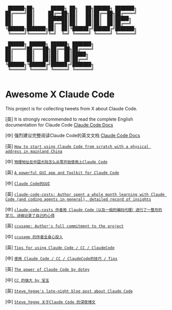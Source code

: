 <pre style="display: inline-block; text-align: left;">
 ██████╗██╗      █████╗ ██╗   ██╗██████╗ ███████╗
██╔════╝██║     ██╔══██╗██║   ██║██╔══██╗██╔════╝
██║     ██║     ███████║██║   ██║██║  ██║█████╗  
██║     ██║     ██╔══██║██║   ██║██║  ██║██╔══╝  
╚██████╗███████╗██║  ██║╚██████╔╝██████╔╝███████╗
 ╚═════╝╚══════╝╚═╝  ╚═╝ ╚═════╝ ╚═════╝ ╚══════╝
                                                  
 ██████╗ ██████╗ ██████╗ ███████╗                
██╔════╝██╔═══██╗██╔══██╗██╔════╝                
██║     ██║   ██║██║  ██║█████╗                  
██║     ██║   ██║██║  ██║██╔══╝                  
╚██████╗╚██████╔╝██████╔╝███████╗                
 ╚═════╝ ╚═════╝ ╚═════╝ ╚══════╝                
</pre>

# Awesome X Claude Code

This project is for collecting tweets from X about Claude Code.

[英] It is strongly recommended to read the complete English documentation for Claude Code [Claude Code Docs](https://docs.anthropic.com/en/docs/claude-code/overview)

[中] 强烈建议完整阅读Claude Code的英文文档 [Claude Code Docs](https://docs.anthropic.com/en/docs/claude-code/overview)

[英] [`How to start using Claude Code from scratch with a physical address in mainland China`](https://x.com/vibercoding/status/1935189386670588378)

[中] [`物理地址在中国大陆怎么从零开始使用上Claude Code`](https://x.com/vibercoding/status/1935189386670588378)

[英] [`A powerful GUI app and Toolkit for Claude Code`](https://x.com/mufeedvh/status/1935703290471149759)

[中] [`Claude Code的GUI`](https://x.com/mufeedvh/status/1935703290471149759)

[英] [`claude-code-costs: Author spent a whole month learning with Claude Code (and coding agents in general), detailed record of insights`](https://x.com/PhilippSpiess/status/1932923113995432242)

[中] [`claude-code-costs 作者用 Claude Code（以及一般的编码代理）进行了一整月的学习，详细记录了自己的心得`](https://x.com/PhilippSpiess/status/1932923113995432242)

[英] [`ccusage: Author's full commitment to the project`](https://x.com/ryoppippi/status/1935266850751074728)

[中] [`ccusage 的作者全身心投入`](https://x.com/ryoppippi/status/1935266850751074728)

[英] [`Tips for using Claude Code / CC / ClaudeCode`](https://x.com/vibercoding/status/1935915463663620159)

[中] [`使用 Claude Code / CC / ClaudeCode的技巧 / Tips`](https://x.com/vibercoding/status/1935915463663620159)

[英] [`The power of Claude Code by dotey`](https://x.com/dotey/status/1936574058264662184)

[中] [`CC 的强大 by 宝玉`](https://x.com/dotey/status/1936574058264662184)

[英] [`Steve_Yegge's late-night blog post about Claude Code`](https://x.com/Steve_Yegge/status/1898993080931611112)

[中] [`Steve_Yegge 关于Claude Code 的深夜博文`](https://x.com/Steve_Yegge/status/1898993080931611112)
